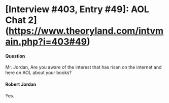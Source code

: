 # [Interview #403, Entry #49]: AOL Chat 2](https://www.theoryland.com/intvmain.php?i=403#49)

#### Question

Mr. Jordan, Are you aware of the interest that has risen on the internet and here on AOL about your books?

#### Robert Jordan

Yes.

